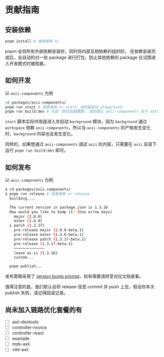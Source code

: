 # 贡献指南

## 安装依赖

```bash
pnpm install # 或者使用 ni
```

pnpm 会将所有外部依赖安装好，同时将内部互相依赖的组织好。
在依赖安装完成后，会自动的对一些 package 进行打包，防止其他依赖的 package 在试图进入开发模式时被阻塞。

## 如何开发

以 `axii-components` 为例

```bash
cd packages/axii-components/
pnpm run start # 或者使用 nr start，目的是启动 playground
pnpm run build:dev # 可选（但往往都需要），目的是让 axii-components 处于 watch 模式
```

`start` 脚本实际作用是进入并启动 `background` 模块，因为 `background` 通过 `workspace` 依赖 `axii-components`，所以当 `axii-components` 的产物发生变化时，`background` 内容也会发生变化。

同样的，如果想通过 `axii-components` 调试 `axii` 的内容，只需要在 `axii` 目录下运行 `pnpm run build:dev` 即可。

## 如何发布

以 `axii-components` 为例

```bash
$ cd packages/axii-components/
$ pnpm run release # 或者使用 nr release
  building....

  The current version in package.json is 1.3.16
  How would you like to bump it? (Use arrow keys)
    major (2.0.0) 
    minor (1.4.0) 
  ❯ patch (1.3.17) 
    pre-release major (2.0.0-beta.1) 
    pre-release minor (1.4.0-beta.1) 
    pre-release patch (1.3.17-beta.1) 
    pre-release (1.3.17-beta.1) 
    ──────────────
    leave as-is (1.3.16) 
    custom...

  pnpm publish...
```

发布策略采用了 [version bump prompt](https://jstools.dev/version-bump-prompt/)，如有需要请转至对应文档查看。

值得注意的是，我们默认会将 release 信息 commit 并 push 上去，假设你本次 publish 失败，请记得回滚记录。

## 尚未加入链路优化套餐的有

- [ ] axii-devtools
- [ ] controller-novice
- [ ] controller-react
- [ ] example
- [ ] mdx-axii
- [ ] vite-axii
